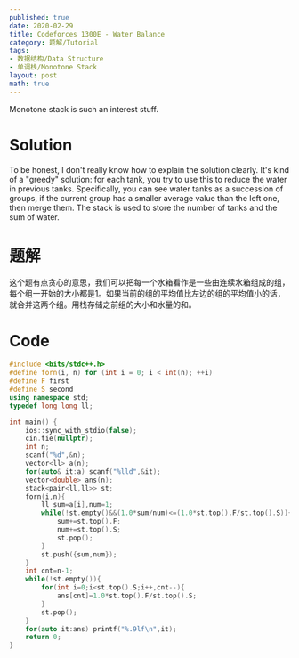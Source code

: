 ```yaml
---
published: true
date: 2020-02-29
title: Codeforces 1300E - Water Balance
category: 题解/Tutorial
tags: 
- 数据结构/Data Structure
- 单调栈/Monotone Stack
layout: post
math: true
---
```

Monotone stack is such an interest stuff.
<!--more-->

# Solution

To be honest, I don't really know how to explain the solution clearly. It's kind of a "greedy" solution: for each tank, you try to use this to reduce the water in previous tanks. Specifically, you can see water tanks as a succession of groups, if the current group has a smaller average value than the left one, then merge them. The stack is used to store the number of tanks and the sum of water.

# 题解

这个题有点贪心的意思，我们可以把每一个水箱看作是一些由连续水箱组成的组，每个组一开始的大小都是1。如果当前的组的平均值比左边的组的平均值小的话，就合并这两个组。用栈存储之前组的大小和水量的和。

# Code
```cpp
#include <bits/stdc++.h>
#define forn(i, n) for (int i = 0; i < int(n); ++i)
#define F first
#define S second
using namespace std;
typedef long long ll;

int main() {
	ios::sync_with_stdio(false);
	cin.tie(nullptr);
	int n;
	scanf("%d",&n);
	vector<ll> a(n);
	for(auto& it:a) scanf("%lld",&it);
	vector<double> ans(n);
	stack<pair<ll,ll>> st;
	forn(i,n){
		ll sum=a[i],num=1;
		while(!st.empty()&&(1.0*sum/num)<=(1.0*st.top().F/st.top().S)){
			sum+=st.top().F;
			num+=st.top().S;
			st.pop();
		}
		st.push({sum,num});
	}
	int cnt=n-1;
	while(!st.empty()){
		for(int i=0;i<st.top().S;i++,cnt--){
			ans[cnt]=1.0*st.top().F/st.top().S;
		}
		st.pop();
	}
	for(auto it:ans) printf("%.9lf\n",it);
	return 0;
}
```